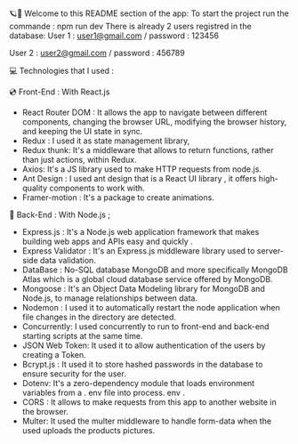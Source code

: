 🪐🔬 Welcome to this README section of the app:
To start the project run the commande : npm run dev
There is already 2 users registred in the database:
User 1 :
user1@gmail.com / password : 123456

User 2 :
user2@gmail.com / password : 456789

💻 Technologies that I used :

💿 Front-End : With React.js

- React Router DOM : It allows the app to navigate between different components, changing the browser URL, modifying the browser history, and keeping the UI state in sync.
- Redux : I used it as state management library,
- Redux thunk: It's a middleware that allows to return functions, rather than just actions, within Redux.
- Axios: It's a JS library used to make HTTP requests from node.js.
- Ant Design : I used ant design that is a React UI library , it offers high-quality components to work with.
- Framer-motion : It's a package to create animations.

📀 Back-End : With Node.js ;

- Express.js : It's a Node.js web application framework that makes building web apps and APIs easy and quickly .
- Express Validator : It's an Express.js middleware library used to server-side data validation.
- DataBase : No-SQL database MongoDB and more specifically MongoDB Atlas which is a global cloud database service offered by MongoDB.
- Mongoose : It's an Object Data Modeling library for MongoDB and Node.js, to manage relationships between data.
- Nodemon : I used it to automatically restart the node application when file changes in the directory are detected.
- Concurrently: I used concurrently to run to front-end and back-end starting scripts at the same time.
- JSON Web Token: It used it to allow authentication of the users by creating a Token.
- Bcrypt.js : It used it to store hashed passwords in the database to ensure security for the user.
- Dotenv: It's a zero-dependency module that loads environment variables from a . env file into process. env .
- CORS : It allows to make requests from this app to another website in the browser.
- Multer: It used the multer middleware to handle form-data when the used uploads the products pictures.
